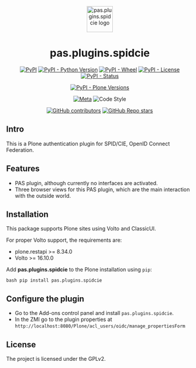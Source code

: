 <div align="center"><img alt="pas.plugins.spidcie logo" src="https://raw.githubusercontent.com/collective/pas.plugins.spidcie/main/docs/icon.png" width="70" /></div>

<h1 align="center">pas.plugins.spidcie</h1>

<div align="center">

[![PyPI](https://img.shields.io/pypi/v/pas.plugins.spidcie)](https://pypi.org/project/pas.plugins.spidcie/)
[![PyPI - Python Version](https://img.shields.io/pypi/pyversions/pas.plugins.spidcie)](https://pypi.org/project/pas.plugins.spidcie/)
[![PyPI - Wheel](https://img.shields.io/pypi/wheel/pas.plugins.spidcie)](https://pypi.org/project/pas.plugins.spidcie/)
[![PyPI - License](https://img.shields.io/pypi/l/pas.plugins.spidcie)](https://pypi.org/project/pas.plugins.spidcie/)
[![PyPI - Status](https://img.shields.io/pypi/status/pas.plugins.spidcie)](https://pypi.org/project/pas.plugins.spidcie/)


[![PyPI - Plone Versions](https://img.shields.io/pypi/frameworkversions/plone/pas.plugins.spidcie)](https://pypi.org/project/pas.plugins.spidcie/)

[![Meta](https://github.com/collective/pas.plugins.spidcie/actions/workflows/meta.yml/badge.svg)](https://github.com/collective/pas.plugins.spidcie/actions/workflows/meta.yml)
![Code Style](https://img.shields.io/badge/Code%20Style-Black-000000)

[![GitHub contributors](https://img.shields.io/github/contributors/collective/pas.plugins.spidcie)](https://github.com/collective/pas.plugins.spidcie)
[![GitHub Repo stars](https://img.shields.io/github/stars/collective/pas.plugins.spidcie?style=social)](https://github.com/collective/pas.plugins.spidcie)

</div>

## Intro
This is a Plone authentication plugin for SPID/CIE, OpenID Connect Federation.

## Features

- PAS plugin, although currently no interfaces are activated.
- Three browser views for this PAS plugin, which are the main interaction with the outside world.


## Installation

This package supports Plone sites using Volto and ClassicUI.

For proper Volto support, the requirements are:

* plone.restapi >= 8.34.0
* Volto >= 16.10.0

Add **pas.plugins.spidcie** to the Plone installation using `pip`:

``bash
pip install pas.plugins.spidcie
``

## Configure the plugin

* Go to the Add-ons control panel and install `pas.plugins.spidcie`.
* In the ZMI go to the plugin properties at `http://localhost:8080/Plone/acl_users/oidc/manage_propertiesForm`


## License

The project is licensed under the GPLv2.
